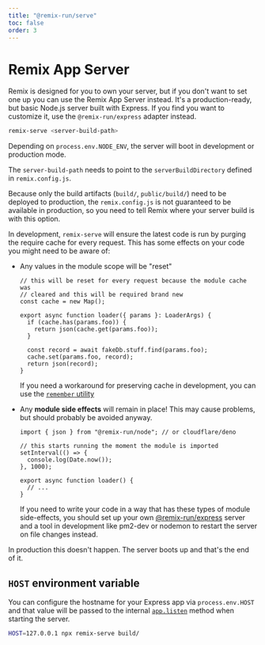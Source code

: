 ```yaml
---
title: "@remix-run/serve"
toc: false
order: 3
---
```


# Remix App Server

Remix is designed for you to own your server, but if you don't want to set one up you can use the Remix App Server instead. It's a production-ready, but basic Node.js server built with Express. If you find you want to customize it, use the `@remix-run/express` adapter instead.

```sh
remix-serve <server-build-path>
```

Depending on `process.env.NODE_ENV`, the server will boot in development or production mode.

The `server-build-path` needs to point to the `serverBuildDirectory` defined in `remix.config.js`.

Because only the build artifacts (`build/`, `public/build/`) need to be deployed to production, the `remix.config.js` is not guaranteed to be available in production, so you need to tell Remix where your server build is with this option.

In development, `remix-serve` will ensure the latest code is run by purging the require cache for every request. This has some effects on your code you might need to be aware of:

- Any values in the module scope will be "reset"

  ```tsx lines=[1-3]
  // this will be reset for every request because the module cache was
  // cleared and this will be required brand new
  const cache = new Map();

  export async function loader({ params }: LoaderArgs) {
    if (cache.has(params.foo)) {
      return json(cache.get(params.foo));
    }

    const record = await fakeDb.stuff.find(params.foo);
    cache.set(params.foo, record);
    return json(record);
  }
  ```

  If you need a workaround for preserving cache in development, you can use the [`remember` utility][remember]

- Any **module side effects** will remain in place! This may cause problems, but should probably be avoided anyway.

  ```tsx lines=[3-6]
  import { json } from "@remix-run/node"; // or cloudflare/deno

  // this starts running the moment the module is imported
  setInterval(() => {
    console.log(Date.now());
  }, 1000);

  export async function loader() {
    // ...
  }
  ```

  If you need to write your code in a way that has these types of module side-effects, you should set up your own [@remix-run/express][remix-run-express] server and a tool in development like pm2-dev or nodemon to restart the server on file changes instead.

In production this doesn't happen. The server boots up and that's the end of it.

## `HOST` environment variable

You can configure the hostname for your Express app via `process.env.HOST` and that value will be passed to the internal [`app.listen`][express-listen] method when starting the server.

```sh
HOST=127.0.0.1 npx remix-serve build/
```

[remix-run-express]: adapter#createrequesthandler
[remember]: ./dev-v2#keeping-in-memory-server-state-across-rebuilds
[express-listen]: https://expressjs.com/en/api.html#app.listen

